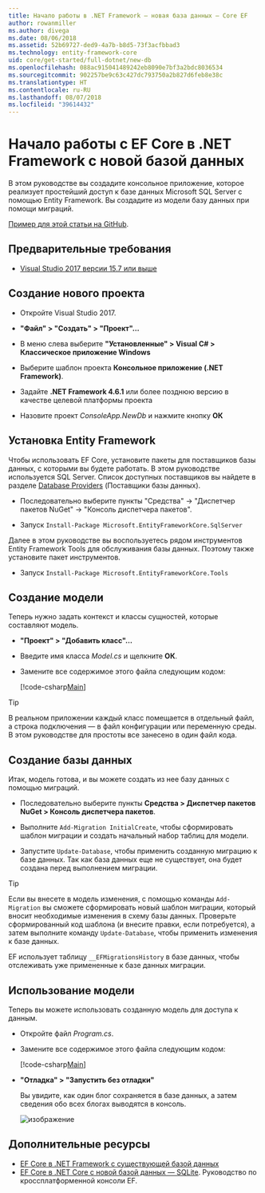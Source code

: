 ```yaml
---
title: Начало работы в .NET Framework — новая база данных — Core EF
author: rowanmiller
ms.author: divega
ms.date: 08/06/2018
ms.assetid: 52b69727-ded9-4a7b-b8d5-73f3acfbbad3
ms.technology: entity-framework-core
uid: core/get-started/full-dotnet/new-db
ms.openlocfilehash: 088ac915041489242eb8090e7bf3a2bdc8036534
ms.sourcegitcommit: 902257be9c63c427dc793750a2b827d6feb8e38c
ms.translationtype: HT
ms.contentlocale: ru-RU
ms.lasthandoff: 08/07/2018
ms.locfileid: "39614432"
---
```

# <a name="getting-started-with-ef-core-on-net-framework-with-a-new-database"></a>Начало работы с EF Core в .NET Framework с новой базой данных

В этом руководстве вы создадите консольное приложение, которое реализует простейший доступ к базе данных Microsoft SQL Server с помощью Entity Framework. Вы создадите из модели базу данных при помощи миграций.

[Пример для этой статьи на GitHub](https://github.com/aspnet/EntityFramework.Docs/tree/master/samples/core/GetStarted/FullNet/ConsoleApp.NewDb).

## <a name="prerequisites"></a>Предварительные требования

* [Visual Studio 2017 версии 15.7 или выше](https://www.visualstudio.com/downloads/)

## <a name="create-a-new-project"></a>Создание нового проекта

* Откройте Visual Studio 2017.

* **"Файл" > "Создать" > "Проект"…**

* В меню слева выберите **"Установленные" > Visual C# > Классическое приложение Windows**

* Выберите шаблон проекта **Консольное приложение (.NET Framework)**.

* Задайте **.NET Framework 4.6.1** или более позднюю версию в качестве целевой платформы проекта

* Назовите проект *ConsoleApp.NewDb* и нажмите кнопку **ОК**

## <a name="install-entity-framework"></a>Установка Entity Framework

Чтобы использовать EF Core, установите пакеты для поставщиков базы данных, с которыми вы будете работать. В этом руководстве используется SQL Server. Список доступных поставщиков вы найдете в разделе [Database Providers](../../providers/index.md) (Поставщики базы данных).

* Последовательно выберите пункты "Средства" -> "Диспетчер пакетов NuGet" -> "Консоль диспетчера пакетов".

* Запуск `Install-Package Microsoft.EntityFrameworkCore.SqlServer`

Далее в этом руководстве вы воспользуетесь рядом инструментов Entity Framework Tools для обслуживания базы данных. Поэтому также установите пакет инструментов.

* Запуск `Install-Package Microsoft.EntityFrameworkCore.Tools`

## <a name="create-the-model"></a>Создание модели

Теперь нужно задать контекст и классы сущностей, которые составляют модель.

* **"Проект" > "Добавить класс"…**

* Введите имя класса *Model.cs* и щелкните **ОК**.

* Замените все содержимое этого файла следующим кодом:

  [!code-csharp[Main](../../../../samples/core/GetStarted/FullNet/ConsoleApp.NewDb/Model.cs)] 

> [!TIP]  
> В реальном приложении каждый класс помещается в отдельный файл, а строка подключения — в файл конфигурации или переменную среды. В этом руководстве для простоты все занесено в один файл кода.

## <a name="create-the-database"></a>Создание базы данных

Итак, модель готова, и вы можете создать из нее базу данных с помощью миграций.

* Последовательно выберите пункты **Средства > Диспетчер пакетов NuGet > Консоль диспетчера пакетов**.

* Выполните `Add-Migration InitialCreate`, чтобы сформировать шаблон миграции и создать начальный набор таблиц для модели.

* Запустите `Update-Database`, чтобы применить созданную миграцию к базе данных. Так как база данных еще не существует, она будет создана перед выполнением миграции.

> [!TIP]  
> Если вы внесете в модель изменения, с помощью команды `Add-Migration` вы сможете сформировать новый шаблон миграции, который вносит необходимые изменения в схему базы данных. Проверьте сформированный код шаблона (и внесите правки, если потребуется), а затем выполните команду `Update-Database`, чтобы применить изменения к базе данных.
>
> EF использует таблицу `__EFMigrationsHistory` в базе данных, чтобы отслеживать уже примененные к базе данных миграции.

## <a name="use-the-model"></a>Использование модели

Теперь вы можете использовать созданную модель для доступа к данным.

* Откройте файл *Program.cs*.

* Замените все содержимое этого файла следующим кодом:

  [!code-csharp[Main](../../../../samples/core/GetStarted/FullNet/ConsoleApp.NewDb/Program.cs)]

* **"Отладка" > "Запустить без отладки"**

  Вы увидите, как один блог сохраняется в базе данных, а затем сведения обо всех блогах выводятся в консоль.

  ![изображение](_static/output-new-db.png)

## <a name="additional-resources"></a>Дополнительные ресурсы

* [EF Core в .NET Framework с существующей базой данных](xref:core/get-started/full-dotnet/existing-db)
* [EF Core в .NET Core с новой базой данных — SQLite](xref:core/get-started/netcore/new-db-sqlite). Руководство по кроссплатформенной консоли EF.
